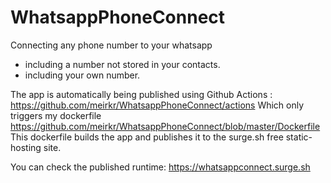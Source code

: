 # WhatsappPhoneConnect
Connecting any phone number to your whatsapp
- including a number not stored in your contacts.
- including your own number.

The app is automatically being published using Github Actions :
https://github.com/meirkr/WhatsappPhoneConnect/actions
Which only triggers my dockerfile
https://github.com/meirkr/WhatsappPhoneConnect/blob/master/Dockerfile
This dockerfile builds the app and publishes it to the surge.sh free static-hosting site.

You can check the published runtime:
https://whatsappconnect.surge.sh
